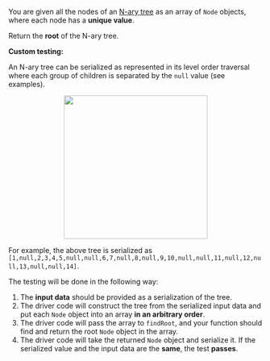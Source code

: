 You are given all the nodes of an [N-ary tree](https://leetcode.com/articles/introduction-to-n-ary-trees/) as an array of `Node` objects, where each node has a **unique value**.

Return the **root** of the N-ary tree.

**Custom testing:**

An N-ary tree can be serialized as represented in its level order traversal where each group of children is separated by the `null` value (see examples).

<p align='center'>
  <img width='285px' src={require('@site/static/img/lc/1506-f1.png').default} />
</p>

For example, the above tree is serialized as `[1,null,2,3,4,5,null,null,6,7,null,8,null,9,10,null,null,11,null,12,null,13,null,null,14]`.

The testing will be done in the following way:

1. The **input data** should be provided as a serialization of the tree.
2. The driver code will construct the tree from the serialized input data and put each `Node` object into an array **in an arbitrary order**.
3. The driver code will pass the array to `findRoot`, and your function should find and return the root `Node` object in the array.
4. The driver code will take the returned `Node` object and serialize it. If the serialized value and the input data are the **same**, the test **passes**.